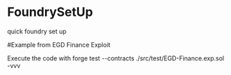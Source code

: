 # FoundrySetUp
quick foundry set up


#Example from EGD Finance Exploit


Execute the code with forge test --contracts ./src/test/EGD-Finance.exp.sol -vvv
